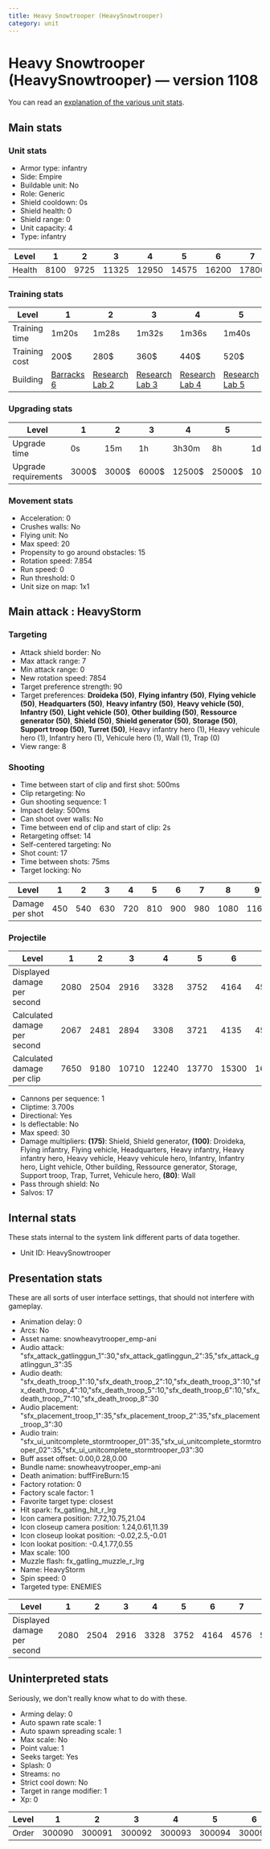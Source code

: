 ```yaml
---
title: Heavy Snowtrooper (HeavySnowtrooper)
category: unit
---
```


# Heavy Snowtrooper (HeavySnowtrooper) — version 1108

You can read an [explanation  of the various unit stats](unitexplained.md).

## Main stats

### Unit stats

  * Armor type: infantry
  * Side: Empire
  * Buildable unit: No
  * Role: Generic
  * Shield cooldown: 0s
  * Shield health: 0
  * Shield range: 0
  * Unit capacity: 4
  * Type: infantry

|Level |1   |2   |3    |4    |5    |6    |7    |8    |9    |10   |
|------|----|----|-----|-----|-----|-----|-----|-----|-----|-----|
|Health|8100|9725|11325|12950|14575|16200|17800|19425|21050|24300|


### Training stats

|Level        |1                                |2                                      |3                                      |4                                      |5                                      |6                                      |7                                      |8                                      |9                                      |10                                      |
|-------------|---------------------------------|---------------------------------------|---------------------------------------|---------------------------------------|---------------------------------------|---------------------------------------|---------------------------------------|---------------------------------------|---------------------------------------|----------------------------------------|
|Training time|1m20s                            |1m28s                                  |1m32s                                  |1m36s                                  |1m40s                                  |1m44s                                  |1m48s                                  |1m52s                                  |1m56s                                  |2m                                      |
|Training cost|200$                             |280$                                   |360$                                   |440$                                   |520$                                   |600$                                   |680$                                   |800$                                   |840$                                   |920$                                    |
|Building     |[Barracks 6](empireBarracks.html)|[Research Lab 2](empireOffenseLab.html)|[Research Lab 3](empireOffenseLab.html)|[Research Lab 4](empireOffenseLab.html)|[Research Lab 5](empireOffenseLab.html)|[Research Lab 6](empireOffenseLab.html)|[Research Lab 7](empireOffenseLab.html)|[Research Lab 8](empireOffenseLab.html)|[Research Lab 9](empireOffenseLab.html)|[Research Lab 10](empireOffenseLab.html)|


### Upgrading stats

|Level               |1    |2    |3    |4     |5     |6      |7      |8      |9       |10      |
|--------------------|-----|-----|-----|------|------|-------|-------|-------|--------|--------|
|Upgrade time        |0s   |15m  |1h   |3h30m |8h    |1d     |2d     |3d12h  |5d      |1w2d    |
|Upgrade requirements|3000$|3000$|6000$|12500$|25000$|100000$|160000$|320000$|1000000$|1750000$|


### Movement stats

  * Acceleration: 0
  * Crushes walls: No
  * Flying unit: No
  * Max speed: 20
  * Propensity to go around obstacles: 15
  * Rotation speed: 7.854
  * Run speed: 0
  * Run threshold: 0
  * Unit size on map: 1x1

## Main attack : HeavyStorm

### Targeting

  * Attack shield border: No
  * Max attack range: 7
  * Min attack range: 0
  * New rotation speed: 7854
  * Target preference strength: 90
  * Target preferences: **Droideka (50)**, **Flying infantry (50)**, **Flying vehicle (50)**, **Headquarters (50)**, **Heavy infantry (50)**, **Heavy vehicle (50)**, **Infantry (50)**, **Light vehicle (50)**, **Other building (50)**, **Ressource generator (50)**, **Shield (50)**, **Shield generator (50)**, **Storage (50)**, **Support troop (50)**, **Turret (50)**, Heavy infantry hero (1), Heavy vehicule hero (1), Infantry hero (1), Vehicule hero (1), Wall (1), Trap (0)
  * View range: 8

### Shooting

  * Time between start of clip and first shot: 500ms
  * Clip retargeting: No
  * Gun shooting sequence: 1
  * Impact delay: 500ms
  * Can shoot over walls: No
  * Time between end of clip and start of clip: 2s
  * Retargeting offset: 14
  * Self-centered targeting: No
  * Shot count: 17
  * Time between shots: 75ms
  * Target locking: No

|Level          |1  |2  |3  |4  |5  |6  |7  |8   |9   |10  |
|---------------|---|---|---|---|---|---|---|----|----|----|
|Damage per shot|450|540|630|720|810|900|980|1080|1160|1340|


### Projectile

|Level                       |1   |2   |3    |4    |5    |6    |7    |8    |9    |10   |
|----------------------------|----|----|-----|-----|-----|-----|-----|-----|-----|-----|
|Displayed damage per second |2080|2504|2916 |3328 |3752 |4164 |4576 |5000 |5408 |6244 |
|Calculated damage per second|2067|2481|2894 |3308 |3721 |4135 |4502 |4962 |5329 |6156 |
|Calculated damage per clip  |7650|9180|10710|12240|13770|15300|16660|18360|19720|22780|


  * Cannons per sequence: 1
  * Cliptime: 3.700s
  * Directional: Yes
  * Is deflectable: No
  * Max speed: 30
  * Damage multipliers: **(175)**: Shield, Shield generator, **(100)**: Droideka, Flying infantry, Flying vehicle, Headquarters, Heavy infantry, Heavy infantry hero, Heavy vehicle, Heavy vehicule hero, Infantry, Infantry hero, Light vehicle, Other building, Ressource generator, Storage, Support troop, Trap, Turret, Vehicule hero, **(80)**: Wall
  * Pass through shield: No
  * Salvos: 17

## Internal stats

These stats internal to the system link different parts of data together.

  * Unit ID: HeavySnowtrooper

## Presentation stats

These are all sorts of user interface settings, that should not interfere with gameplay.

  * Animation delay: 0
  * Arcs: No
  * Asset name: snowheavytrooper_emp-ani
  * Audio attack: "sfx_attack_gatlinggun_1":30,"sfx_attack_gatlinggun_2":35,"sfx_attack_gatlinggun_3":35
  * Audio death: "sfx_death_troop_1":10,"sfx_death_troop_2":10,"sfx_death_troop_3":10,"sfx_death_troop_4":10,"sfx_death_troop_5":10,"sfx_death_troop_6":10,"sfx_death_troop_7":10,"sfx_death_troop_8":30
  * Audio placement: "sfx_placement_troop_1":35,"sfx_placement_troop_2":35,"sfx_placement_troop_3":30
  * Audio train: "sfx_ui_unitcomplete_stormtrooper_01":35,"sfx_ui_unitcomplete_stormtrooper_02":35,"sfx_ui_unitcomplete_stormtrooper_03":30
  * Buff asset offset: 0.00,0.28,0.00
  * Bundle name: snowheavytrooper_emp-ani
  * Death animation: buffFireBurn:15
  * Factory rotation: 0
  * Factory scale factor: 1
  * Favorite target type: closest
  * Hit spark: fx_gatling_hit_r_lrg
  * Icon camera position: 7.72,10.75,21.04
  * Icon closeup camera position: 1.24,0.61,11.39
  * Icon closeup lookat position: -0.02,2.5,-0.01
  * Icon lookat position: -0.4,1.77,0.55
  * Max scale: 100
  * Muzzle flash: fx_gatling_muzzle_r_lrg
  * Name: HeavyStorm
  * Spin speed: 0
  * Targeted type: ENEMIES

|Level                      |1   |2   |3   |4   |5   |6   |7   |8   |9   |10  |
|---------------------------|----|----|----|----|----|----|----|----|----|----|
|Displayed damage per second|2080|2504|2916|3328|3752|4164|4576|5000|5408|6244|


## Uninterpreted stats

Seriously, we don't really know what to do with these.

  * Arming delay: 0
  * Auto spawn rate scale: 1
  * Auto spawn spreading scale: 1
  * Max scale: No
  * Point value: 1
  * Seeks target: Yes
  * Splash: 0
  * Streams: no
  * Strict cool down: No
  * Target in range modifier: 1
  * Xp: 0

|Level|1     |2     |3     |4     |5     |6     |7     |8     |9     |10    |
|-----|------|------|------|------|------|------|------|------|------|------|
|Order|300090|300091|300092|300093|300094|300095|300096|300097|300098|300099|


